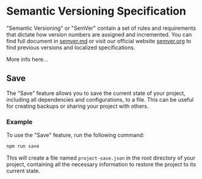 # Semantic Versioning Specification

"Semantic Versioning" or "SemVer" contain a set of rules and requirements that dictate how version numbers are assigned and incremented. You can find full document in [semver.md](./semver.md) or visit our official website [semver.org](https://semver.org) to find previous versions and localized specifications.

More info here...

## Save

The "Save" feature allows you to save the current state of your project, including all dependencies and configurations, to a file. This can be useful for creating backups or sharing your project with others.

### Example

To use the "Save" feature, run the following command:

```sh
npm run save
```

This will create a file named `project-save.json` in the root directory of your project, containing all the necessary information to restore the project to its current state.
